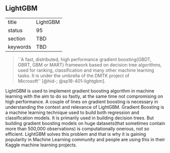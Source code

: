 ## LightGBM


|          |          |
| -------- | -------- |
| title    | LightGBM |
| status   | 95       |
| section  | TBD      |
| keywords | TBD      |




> ``A fast, distributed, high performance gradient boosting(GBDT,
> GBRT, GBM or MART) framework based on decision tree algorithms, used
> for ranking, classification and many other machine learning
> tasks. It is under the umbrella of the DMTK project of
> Microsoft'' [@hid-; @sp18-401-lightgbm].



LightGBM is used to implement gradient boosting algorithm in machine
learning with the aim to do so fastly, at the same time not compromising
on high performance. A couple of lines on gradient boosting is necessary
in understanding the context and relevance of LightGBM. Gradient
Boosting is a machine learning technique used to build both regression
and classification models. It is primarily used in building decision
trees. But building gradient boosting models on huge datasets(that
sometimes contain more than 500,000 observations) is computationally
onerous, not so efficient. LightGBM solves this problem and that is why
it is gaining popularity in Machine Learning community and people are
using this in their Kaggle machine learning projects.
